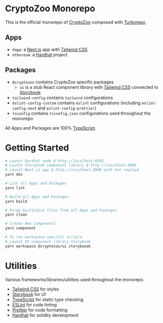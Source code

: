 # CryptoZoo Monorepo

This is the official monorepo of [CryptoZoo](https://cryptozoo.co/) composed with [Turborepo](https://turborepo.org/).

## Apps

- `dapp`: a [Next.js](https://nextjs.org) app with [Tailwind CSS](https://tailwindcss.com/)
- `ethereum`: a [Hardhat](https://hardhat.org/) project

## Packages

- `@cryptozoo` contains CryptoZoo specific packages
  - `ui` is a stub React component library with [Tailwind CSS](https://tailwindcss.com/) connected to [Storybook](https://storybook.js.org/)
- `tailwind-config` contains `tailwind` configurations.
- `eslint-config-custom` contains `eslint` configurations (including `eslint-config-next` and `eslint-config-prettier`)
- `tsconfig` contains `tsconfig.json` configurations used throughout the monorepo

All Apps and Packages are 100% [TypeScript](https://www.typescriptlang.org/).

# Getting Started

```bash
# Launch Hardhat node @ http://localhost:8545
# Launch Storybook component library @ http://localhost:6006
# Launch Next.js app @ http://localhost:3000 with hot reaload
yarn dev
```

```bash
# Lint all Apps and Packages
yarn lint
```

```bash
# Build all Apps and Packages
yarn build
```

```bash
# Purge build/dist files from all Apps and Packages
yarn clean
```

```bash
# Create New Components
yarn component
```

```bash
# To run workspace-specific scripts:
# Launch UI component library Storybook
yarn workspace @cryptozoo/ui storyboook
```

# Utilities

Various frameworks/libraries/utilities used throughout the monorepo.

- [Tailwind CSS](https://tailwindcss.com/) for styles
- [Storybook](https://storybook.js.org/) for UI
- [TypeScript](https://www.typescriptlang.org/) for static type checking
- [ESLint](https://eslint.org/) for code linting
- [Prettier](https://prettier.io) for code formatting
- [Hardhat](https://hardhat.org/) for solidity development
